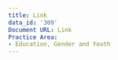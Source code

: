 ```yaml
---
title: Link
data_id: '309'
Document URL: Link
Practice Area:
- Education, Gender and Youth
---
```


